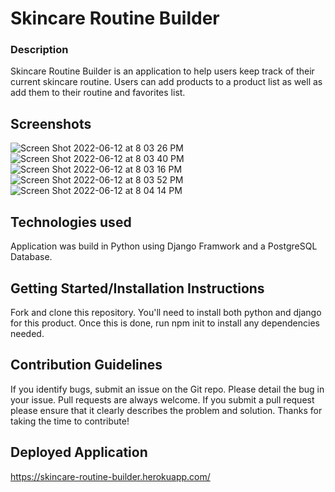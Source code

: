 # Skincare Routine Builder

### Description
Skincare Routine Builder is an application to help users keep track of their current skincare routine. Users can add products to a product list as well as add them to their routine and favorites list.

## Screenshots
![Screen Shot 2022-06-12 at 8 03 26 PM](https://user-images.githubusercontent.com/99045660/173259069-0d526297-2f36-41e0-90d1-56e716c8510b.png)
![Screen Shot 2022-06-12 at 8 03 40 PM](https://user-images.githubusercontent.com/99045660/173259072-2c388d66-4f40-49d2-9c1b-21d74420271f.png)
![Screen Shot 2022-06-12 at 8 03 16 PM](https://user-images.githubusercontent.com/99045660/173259087-065072f8-3295-475d-97ee-e4113981814b.png)
![Screen Shot 2022-06-12 at 8 03 52 PM](https://user-images.githubusercontent.com/99045660/173259088-68f61025-f5e6-4cbc-b91f-f84ba760d7af.png)
![Screen Shot 2022-06-12 at 8 04 14 PM](https://user-images.githubusercontent.com/99045660/173259090-a69ae0cd-cd5e-48c7-8cd0-04c719512d6d.png)

## Technologies used
Application was build in Python using Django Framwork and a PostgreSQL Database. 

## Getting Started/Installation Instructions
Fork and clone this repository. You'll need to install both python and django for this product. Once this is done, run npm init to install any dependencies needed. 

## Contribution Guidelines
If you identify bugs, submit an issue on the Git repo. Please detail the bug in your issue. Pull requests are always welcome. If you submit a pull request please ensure that it clearly describes the problem and solution. Thanks for taking the time to contribute!

## Deployed Application

https://skincare-routine-builder.herokuapp.com/
